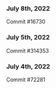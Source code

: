 ### July 8th, 2022

Commit #16730

### July 5th, 2022

Commit #314353


### July 4th, 2022

Commit #72281
